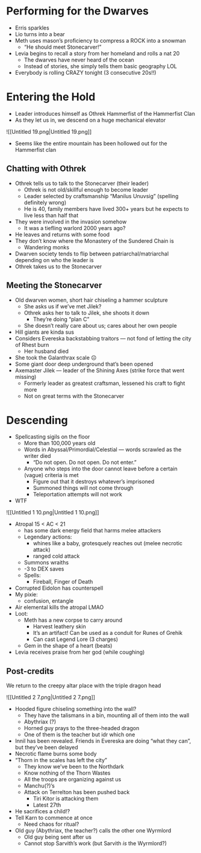 # Performing for the Dwarves

- Erris sparkles
- Lio turns into a bear
- Meth uses mason’s proficiency to compress a ROCK into a snowman
    - “He should meet Stonecarver!”
- Levia begins to recall a story from her homeland and rolls a nat 20
    - The dwarves have never heard of the ocean
    - Instead of stories, she simply tells them basic geography LOL
- Everybody is rolling CRAZY tonight (3 consecutive 20s!!)

# Entering the Hold

- Leader introduces himself as Othrek Hammerfist of the Hammerfist Clan
- As they let us in, we descend on a huge mechanical elevator

![[Untitled 19.png|Untitled 19.png]]

- Seems like the entire mountain has been hollowed out for the Hammerfist clan

## Chatting with Othrek

- Othrek tells us to talk to the Stonecarver (their leader)
    - Othrek is not old/skillful enough to become leader
    - Leader selected by craftsmanship “Manilus Unuvsig” (spelling definitely wrong)
    - He is 40, family members have lived 300+ years but he expects to live less than half that
- They were involved in the invasion somehow
    - It was a tiefling warlord 2000 years ago?
- He leaves and returns with some food
- They don’t know where the Monastery of the Sundered Chain is
    - Wandering monks
- Dwarven society tends to flip between patriarchal/matriarchal depending on who the leader is
- Othrek takes us to the Stonecarver

## Meeting the Stonecarver

- Old dwarven women, short hair chiseling a hammer sculpture
    - She asks us if we’ve met Jilek?
    - Othrek asks her to talk to Jilek, she shoots it down
        - They’re doing “plan C”
    - She doesn’t really care about us; cares about her own people
- Hill giants are kinda sus
- Considers Evereska backstabbing traitors — not fond of letting the city of Rhest burn
    - Her husband died
- She took the Galanthrax scale ☹️
- Some giant door deep underground that’s been opened
- Axemaster Jilek — leader of the Shining Axes (strike force that went missing)
    - Formerly leader as greatest craftsman, lessened his craft to fight more
    - Not on great terms with the Stonecarver

  

# Descending

- Spellcasting sigils on the floor
    - More than 100,000 years old
    - Words in Abyssal/Primordial/Celestial — words scrawled as the writer died
        - “Do not open. Do not open. Do not enter.”
    - Anyone who steps into the door cannot leave before a certain (vague) criteria is met
        - Figure out that it destroys whatever’s imprisoned
        - Summoned things will not come through
        - Teleportation attempts will not work
- WTF

![[Untitled 1 10.png|Untitled 1 10.png]]

- Atropal 15 < AC < 21
    - has some dark energy field that harms melee attackers
    - Legendary actions:
        - whines like a baby, grotesquely reaches out (melee necrotic attack)
        - ranged cold attack
    - Summons wraiths
    - -3 to DEX saves
    - Spells:
        - Fireball, Finger of Death
- Corrupted Eidolon has counterspell
- My pixie:
    - confusion, entangle
- Air elemental kills the atropal LMAO
- Loot:
    - Meth has a new corpse to carry around
        - Harvest leathery skin
        - It’s an artifact! Can be used as a conduit for Runes of Grehik
        - Can cast Legend Lore (3 charges)
    - Gem in the shape of a heart (beats)
- Levia receives praise from her god (while coughing)

  

## Post-credits

We return to the creepy altar place with the triple dragon head

![[Untitled 2 7.png|Untitled 2 7.png]]

- Hooded figure chiseling something into the wall?
    - They have the talismans in a bin, mounting all of them into the wall
    - Abythriax (?)
    - Horned guy prays to the three-headed dragon
    - One of them is the teacher but idr which one
- Innil has been revealed. Friends in Evereska are doing “what they can”, but they’ve been delayed
- Necrotic flame burns some body
- “Thorn in the scales has left the city”
    - They know we’ve been to the Northdark
    - Know nothing of the Thorn Wastes
    - All the troops are organizing against us
    - Manchu(?)’s
    - Attack on Terrelton has been pushed back
        - Tiri Kitor is attacking them
        - Latest 27th
- He sacrifices a child!?
- Tell Karn to commence at once
    - Need chaos for ritual?
- Old guy (Abythriax, the teacher?) calls the other one Wyrmlord
    - Old guy being sent after us
    - Cannot stop Sarvith’s work (but Sarvith _is_ the Wyrmlord?)